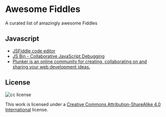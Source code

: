 
# Awesome Fiddles

A curated list of amazingly awesome Fiddles

## Javascript

* [JSFiddle code editor](https://jsfiddle.net/)
* [JS Bin - Collaborative JavaScript Debugging](https://jsbin.com/)
* [Plunker is an online community for creating, collaborating on and sharing your web development ideas.](https://plnkr.co/)

## License

![cc license](http://i.creativecommons.org/l/by-sa/4.0/88x31.png)

This work is licensed under a [Creative Commons Attribution-ShareAlike 4.0 International](http://creativecommons.org/licenses/by-sa/4.0/) license.
